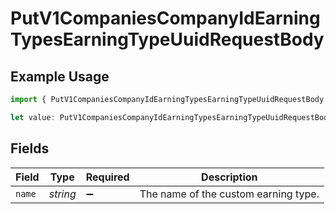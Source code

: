 # PutV1CompaniesCompanyIdEarningTypesEarningTypeUuidRequestBody

## Example Usage

```typescript
import { PutV1CompaniesCompanyIdEarningTypesEarningTypeUuidRequestBody } from "@gusto/embedded-api/models/operations";

let value: PutV1CompaniesCompanyIdEarningTypesEarningTypeUuidRequestBody = {};
```

## Fields

| Field                                | Type                                 | Required                             | Description                          |
| ------------------------------------ | ------------------------------------ | ------------------------------------ | ------------------------------------ |
| `name`                               | *string*                             | :heavy_minus_sign:                   | The name of the custom earning type. |